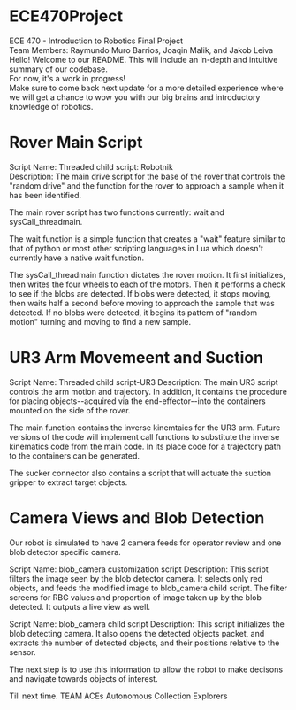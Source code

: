 # ECE470Project
ECE 470 - Introduction to Robotics Final Project  
Team Members: Raymundo Muro Barrios, Joaqin Malik, and Jakob Leiva  
Hello! Welcome to our README. This will include an in-depth and intuitive summary of our codebase.  
For now, it's a work in progress!  
Make sure to come back next update for a more detailed experience where we will get a chance to wow you with our big brains and introductory knowledge of robotics.  


# Rover Main Script
Script Name: Threaded child script: Robotnik  
Description: The main drive script for the base of the rover that controls the "random drive" and the function for the rover to approach a sample when it has been identified.  

The main rover script has two functions currently: wait and sysCall_threadmain.  

The wait function is a simple function that creates a "wait" feature similar to that of python or most other scripting languages in Lua which doesn't currently have a native wait function.  

The sysCall_threadmain function dictates the rover motion. It first initializes, then writes the four wheels to each of the motors. 
Then it performs a check to see if the blobs are detected. If blobs were detected, it stops moving, then waits half a second before moving to approach the sample that was detected. If no blobs were detected, it begins its pattern of "random motion" turning and moving to find a new sample. 

# UR3 Arm Movemeent and Suction
Script Name: Threaded child script-UR3
Description: The main UR3 script controls the arm motion and trajectory. In addition, it contains the procedure for placing objects--acquired via the end-effector--into the containers mounted on the side of the rover.

The main function contains the inverse kinemtaics for the UR3 arm. Future versions of the code will implement call functions to substitute the inverse kinematics code from the main code. In its place code for a trajectory path to the containers can be generated.

The sucker connector also contains a script that will actuate the suction gripper to extract target objects.


# Camera Views and Blob Detection
Our robot is simulated to have 2 camera feeds for operator review and one blob detector specific camera.

Script Name: blob_camera customization script
Description: This script filters the image seen by the blob detector camera. It selects only red objects, and feeds the modified image to blob_camera child script.
The filter screens for RBG values and proportion of image taken up by the blob detected. It outputs a live view as well.

Script Name: blob_camera child script
Description: This script initializes the blob detecting camera. It also opens the detected objects packet, and extracts the number of detected objects, and their positions relative to the sensor. 

The next step is to use this information to allow the robot to make decisons and navigate towards objects of interest.



Till next time.
TEAM ACEs
Autonomous Collection Explorers
